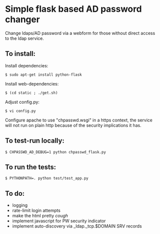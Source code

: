 Simple flask based AD password changer
======================================

Change ldaps/AD password via a webform for those without
direct access to the ldap service.

To install:
-----------

Install dependencies:
```
$ sudo apt-get install python-flask
```

Install web-dependencies:
```
$ (cd static ; ./get.sh)
```

Adjust config.py:
```
$ vi config.py
```

Configure apache to use "chpasswd.wsgi" in a https context, the
service will not run on plain http because of the security
implications it has.

To test-run locally:
--------------------
```
$ CHPASSWD_AD_DEBUG=1 python chpasswd_flask.py
```


To run the tests:
-----------------
```
$ PYTHONPATH=. python test/test_app.py
```

To do:
------
- logging
- rate-limit login attempts
- make the html pretty *cough*
- implement javascript for PW security indicator
- implement auto-discovery via _ldap._tcp.$DOMAIN SRV records
